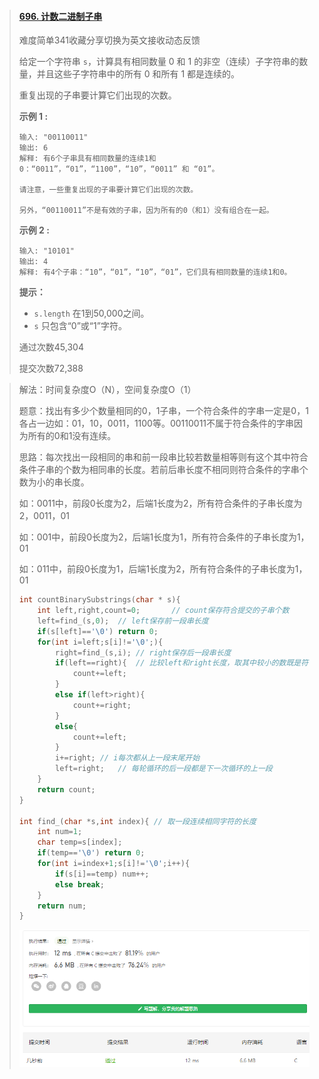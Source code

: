 > #### [696. 计数二进制子串](https://leetcode-cn.com/problems/count-binary-substrings/)
>
> 难度简单341收藏分享切换为英文接收动态反馈
>
> 给定一个字符串 `s`，计算具有相同数量 0 和 1 的非空（连续）子字符串的数量，并且这些子字符串中的所有 0 和所有 1 都是连续的。
>
> 重复出现的子串要计算它们出现的次数。
>
>  
>
> **示例 1 :**
>
> ```
> 输入: "00110011"
> 输出: 6
> 解释: 有6个子串具有相同数量的连续1和0：“0011”，“01”，“1100”，“10”，“0011” 和 “01”。
> 
> 请注意，一些重复出现的子串要计算它们出现的次数。
> 
> 另外，“00110011”不是有效的子串，因为所有的0（和1）没有组合在一起。
> ```
>
> **示例 2 :**
>
> ```
> 输入: "10101"
> 输出: 4
> 解释: 有4个子串：“10”，“01”，“10”，“01”，它们具有相同数量的连续1和0。
> ```
>
>  
>
> **提示：**
>
> - `s.length` 在1到50,000之间。
> - `s` 只包含“0”或“1”字符。
>
> 通过次数45,304
>
> 提交次数72,388

> 解法：时间复杂度O（N），空间复杂度O（1）
>
> 题意：找出有多少个数量相同的0，1子串，一个符合条件的字串一定是0，1各占一边如：01，10，0011，1100等。00110011不属于符合条件的字串因为所有的0和1没有连续。
>
> 思路：每次找出一段相同的串和前一段串比较若数量相等则有这个其中符合条件子串的个数为相同串的长度。若前后串长度不相同则符合条件的字串个数为小的串长度。
>
> 如：0011中，前段0长度为2，后端1长度为2，所有符合条件的子串长度为2，0011，01
>
> 如：001中，前段0长度为2，后端1长度为1，所有符合条件的子串长度为1，01
>
> 如：011中，前段0长度为1，后端1长度为2，所有符合条件的子串长度为1，01
>
> ```c
> int countBinarySubstrings(char * s){
>     int left,right,count=0;		// count保存符合提交的子串个数
>     left=find_(s,0);	// left保存前一段串长度
>     if(s[left]=='\0') return 0;
>     for(int i=left;s[i]!='\0';){
>         right=find_(s,i);	// right保存后一段串长度
>         if(left==right){	// 比较left和right长度，取其中较小的数既是符合题意的子串个数
>             count+=left;
>         }
>         else if(left>right){
>             count+=right;
>         }
>         else{
>             count+=left;
>         }
>         i+=right;	// i每次都从上一段末尾开始
>         left=right;	// 每轮循环的后一段都是下一次循环的上一段
>     }
>     return count;
> }
> 
> int find_(char *s,int index){	// 取一段连续相同字符的长度
>     int num=1;
>     char temp=s[index];
>     if(temp=='\0') return 0;
>     for(int i=index+1;s[i]!='\0';i++){
>         if(s[i]==temp) num++;
>         else break;
>     }
>     return num;
> }
> ```
>
> ![image-20210327172706268](image\image-20210327172706268.png)